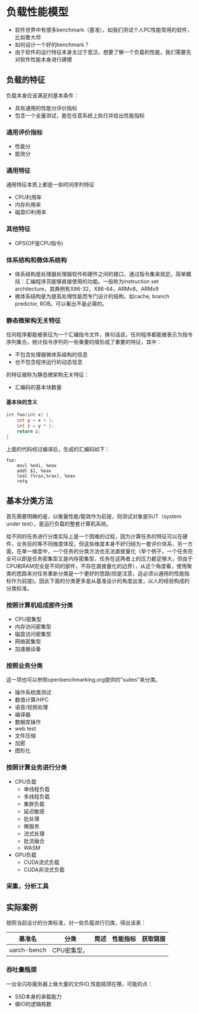 # 负载性能模型

* 软件世界中有很多benchmark（基准），如我们测试个人PC性能常用的软件，比如鲁大师
* 如何设计一个好的benchmark？
* 由于软件的运行特征本身太过于宽泛。想要了解一个负载的性能，我们需要先对软件性能本身进行建模





## 负载的特征
负载本身应该满足的基本条件：
* 具有通用的性能分评价指标
* 包含一个全量测试，能在任意系统上执行并给出性能指标

### 通用评价指标
* 性能分
* 能效分

### 通用特征
通用特征本质上都是一些时间序列特征
* CPU利用率
* 内存利用率
* 磁盘IO利用率

### 其他特征
* OPS(OP是CPU指令)


### 体系结构和微体系结构

* 体系结构是处理器处理器软件和硬件之间的接口，通过指令集来规定。简单概括：汇编程序员能够直接使用的功能。一般称为instruction set architecture，其典例有X86-32，X86-64，ARMv8，ARMv9
* 微体系结构是为提高处理性能而专门设计的结构，如cache, branch predictor, ROB。可以看出不是必需的。



### 静态微架构无关特征



任何程序都能被表征为一个汇编指令文件，换句话说，任何程序都能被表示为指令序列集合。统计指令序列的一些重要的值形成了重要的特征，其中：

* 不包含处理器微体系结构的信息
* 也不包含程序运行的动态信息

的特征被称为静态微架构无关特征：

* 汇编码的基本块数量

#### 基本块的含义

```c++
int foo(int x) {
    int y = x + 1;
    int z = y * 2;
    return z;
}
```

上面的代码经过编译后，生成的汇编码如下：

```assembly
foo:
    movl %edi, %eax
    addl $1, %eax
    leal (%rax,%rax), %eax
    retq
```

## 基本分类方法
首先需要明确的是，以衡量性能/能效作为前提，则测试对象是SUT（system under test），是运行负载的整套计算机系统。

给不同的任务进行分类实际上是一个困难的过程，因为计算任务的特征可以在硬件，业务目的等不同维度体现，但这些维度本身不好归结为一套评价体系，另一方面，在单一维度中，一个任务的分类方法也无法直接量化（举个例子，一个任务完全可以即是任务密集型又是内存密集型，任务在这两者上的压力都足够大，但由于CPU和RAM完全是不同的部件，不存在直接量化的边界），从这个角度看，使用聚类的思路来对任务重新分类是一个更好的思路(但是注意，这必须以通用的性能指标作为前提)。因此下面的分类更多是从基准设计的角度出发，以人的经验构成的分类标准。

### 按照计算机组成部件分类
* CPU密集型
* 内存访问密集型
* 磁盘访问密集型
* 网络密集型
* 加速器设备

### 按照业务分类
这一项也可以参照openbenchmarking.org提供的"suites"来分类。
* 操作系统类测试
* 数值计算/HPC
* 语音/视频处理
* 编译器
* 数据库操作
* web test
* 文件压缩
* 加密
* 图形化

### 按照计算业务进行分类
* CPU负载
  * 单线程负载
  * 多线程负载
  * 集群负载
  * 延迟敏感
  * 批处理
  * 微服务
  * 流式处理
  * 批流融合
  * WASM
* GPU负载
  * CUDA流式负载
  * CUDA非流式负载

### 采集，分析工具

## 实际案例
按照当前设计的分类标准，对一些负载进行归类，得出该表：

|基准名|分类|简述|性能指标|获取链接|
|---|---|---|---|---|
|uarch-bench|CPU密集型，||||

### 吞吐量瓶颈
一台全闪存服务器上做大量的文件IO,性能瓶颈在哪，可能的点：
* SSD本身的承载能力
* 做IO的逻辑核数
